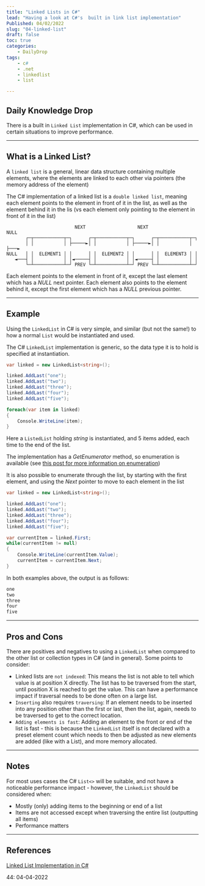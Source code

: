 ```yaml
---
title: "Linked Lists in C#"
lead: "Having a look at C#'s  built in link list implementation"
Published: 04/02/2022
slug: "04-linked-list"
draft: false
toc: true
categories:
    - DailyDrop
tags:
    - c#
    - .net
    - linkedlist
    - list

---
```


## Daily Knowledge Drop

There is a built in `Linked List` implementation in C#, which can be used in certain situations to improve performance.

---

## What is a Linked List?

A `linked list` is a general, linear data structure containing multiple elements, where the elements are linked to each other via pointers (the memory address of the element)

The C# implementation of a linked list is a `double linked list`, meaning each element points to the element in front of it in the list, as well as the element behind it in the lis (vs each element only pointing to the element in front of it in the list)

``` pwoershell
                         NEXT                   NEXT                  NULL
       ┌─┬───────────┬─┐      ┌─┬───────────┬─┐      ┌─┬───────────┬─┐
       │ │           │ ├─────►│ │           │ ├─────►│ │           │ ├───►
NULL   │ │  ELEMENT1 │ │      │ │  ELEMENT2 │ │      │ │  ELEMENT3 │ │
   ◄───┤ │           │ │◄─────┤ │           │ │◄─────┤ │           │ │
       └─┴───────────┴─┘ PREV └─┴───────────┴─┘ PREV └─┴───────────┴─┘
```

Each element points to the element in front of it, except the last element which has a _NULL_ next pointer. Each element also points to the element behind it, except the first element which has a _NULL_ previous pointer.

---

## Example

Using the `LinkedList` in C# is very simple, and similar (but not the same!) to how a normal `List` would be instantiated and used.

The C# `LinkedList` implementation is generic, so the data type it is to hold is specified at instantiation.

``` csharp
var linked = new LinkedList<string>();

linked.AddLast("one");
linked.AddLast("two");
linked.AddLast("three");
linked.AddLast("four");
linked.AddLast("five");

foreach(var item in linked)
{
    Console.WriteLine(item);
}
```

Here a `ListedList` holding _string_ is instantiated, and 5 items added, each time to the end of the list.

The implementation has a _GetEnumerator_ method, so enumeration is available (see [this post for more information on enumeration](../../03/03-getenumerator/))

It is also possible to enumerate through the list, by starting with the first element, and using the _Next_ pointer to move to each element in the list

``` csharp
var linked = new LinkedList<string>();

linked.AddLast("one");
linked.AddLast("two");
linked.AddLast("three");
linked.AddLast("four");
linked.AddLast("five");

var currentItem = linked.First;
while(currentItem != null)
{
    Console.WriteLine(currentItem.Value);
    currentItem = currentItem.Next;
}
```

In both examples above, the output is as follows:

``` powershell
one
two
three
four
five
```

---

## Pros and Cons

There are positives and negatives to using a `LinkedList` when compared to the other list or collection types in C# (and in general). Some points to consider:

- Linked lists are `not indexed`: This means the list is not able to tell which value is at position X directly. The list has to be traversed from the start, until position X is reached to get the value. This can have a performance impact if traversal needs to be done often on a large list.
- `Inserting` also requires `traversing`: If an element needs to be inserted into any position other than the first or last, then the list, again, needs to be traversed to get to the correct location.
- `Adding elements is fast`: Adding an element to the front or end of the list is fast - this is because the `LinkedList` itself is not declared with a preset element count which needs to then be adjusted as new elements are added (like with a List), and more memory allocated. 

---

## Notes

For most uses cases the C# `List<>` will be suitable, and not have a noticeable performance impact - however, the `LinkedList` should be considered when:
- Mostly (only) adding items to the beginning or end of a list
- Items are not accessed except when traversing the entire list (outputting all items)
- Performance matters

---

## References

[Linked List Implementation in C#](https://www.geeksforgeeks.org/linked-list-implementation-in-c-sharp/)  

<?# DailyDrop ?>44: 04-04-2022<?#/ DailyDrop ?>
